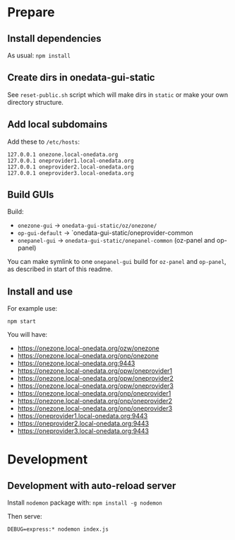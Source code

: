 # Prepare

## Install dependencies

As usual: `npm install`

## Create dirs in onedata-gui-static

See `reset-public.sh` script which will make dirs in `static` or make your own directory structure.


## Add local subdomains

Add these to `/etc/hosts`:

```
127.0.0.1 onezone.local-onedata.org
127.0.0.1 oneprovider1.local-onedata.org
127.0.0.1 oneprovider2.local-onedata.org
127.0.0.1 oneprovider3.local-onedata.org
```

## Build GUIs

Build:

- `onezone-gui` -> `onedata-gui-static/oz/onezone/`
- `op-gui-default` -> `onedata-gui-static/oneprovider-common
- `onepanel-gui` -> `onedata-gui-static/onepanel-common` (oz-panel and op-panel)

You can make symlink to one `onepanel-gui` build for `oz-panel` and `op-panel`,
as described in start of this readme.

## Install and use

For example use:

```
npm start
```

You will have:

- https://onezone.local-onedata.org/ozw/onezone
- https://onezone.local-onedata.org/onp/onezone
- https://onezone.local-onedata.org:9443
- https://onezone.local-onedata.org/opw/oneprovider1
- https://onezone.local-onedata.org/opw/oneprovider2
- https://onezone.local-onedata.org/opw/oneprovider3
- https://onezone.local-onedata.org/onp/oneprovider1
- https://onezone.local-onedata.org/onp/oneprovider2
- https://onezone.local-onedata.org/onp/oneprovider3
- https://oneprovider1.local-onedata.org:9443
- https://oneprovider2.local-onedata.org:9443
- https://oneprovider3.local-onedata.org:9443

# Development

## Development with auto-reload server

Install `nodemon` package with: `npm install -g nodemon`

Then serve:

```
DEBUG=express:* nodemon index.js
```
